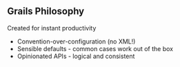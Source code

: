 ## Grails Philosophy

Created for instant productivity

* Convention-over-configuration (no XML!)
* Sensible defaults - common cases work out of the box
* Opinionated APIs - logical and consistent
